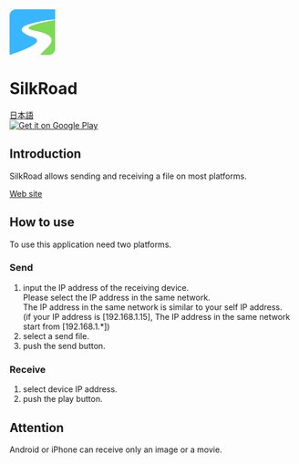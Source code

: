 <img width="80" src="assets/icon/icon.png">

# SilkRoad
[日本語](docs/README.jp.md)<br/>
<a href='https://play.google.com/store/apps/details?id=io.github.silkroad.io.github.rikitonoto&pcampaignid=pcampaignidMKT-Other-global-all-co-prtnr-py-PartBadge-Mar2515-1'><img alt='Get it on Google Play' src='https://play.google.com/intl/ja/badges/static/images/badges/en_badge_web_generic.png' height=90px/></a>

## Introduction
SilkRoad allows sending and receiving a file on most platforms.

[Web site](https://rikitonoto.github.io/silkroad.github.io/)


## How to use
To use this application need two platforms.


### Send
1. input the IP address of the receiving device.</br>
Please select the IP address in the same network.</br>
The IP address in the same network is similar to your self IP address.</br>
(if your IP address is [192.168.1.15], The IP address in the same network start from [192.168.1.*])
1. select a send file.
1. push the send button.

### Receive
1. select device IP address.
2. push the play button.

## Attention
Android or iPhone can receive only an image or a movie.

